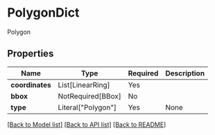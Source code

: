 # PolygonDict

Polygon

## Properties
| Name | Type | Required | Description |
| ------------ | ------------- | ------------- | ------------- |
**coordinates** | List[LinearRing] | Yes |  |
**bbox** | NotRequired[BBox] | No |  |
**type** | Literal["Polygon"] | Yes | None |


[[Back to Model list]](../../../README.md#models-v1-link) [[Back to API list]](../../../README.md#apis-v1-link) [[Back to README]](../../../README.md)
